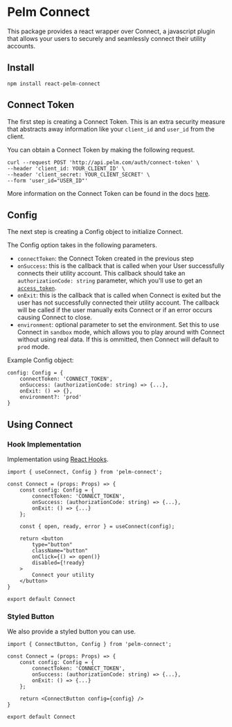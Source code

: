 # Pelm Connect
This package provides a react wrapper over Connect, a javascript plugin that allows your users to securely and seamlessly connect their utility accounts.

## Install
```
npm install react-pelm-connect
```

## Connect Token


The first step is creating a Connect Token. This is an extra security measure that abstracts away information like your `client_id` and `user_id` from the client.

You can obtain a Connect Token by making the following request.

```
curl --request POST 'http://api.pelm.com/auth/connect-token' \
--header 'client_id: YOUR_CLIENT_ID' \
--header 'client_secret: YOUR_CLIENT_SECRET' \
--form 'user_id="USER_ID"'
```

More information on the Connect Token can be found in the docs [here](https://pelm.readme.io/reference/post_auth-connect-token).




## Config

The next step is creating a Config object to initialize Connect. 

The Config option takes in the following parameters.
- `connectToken`: the Connect Token created in the previous step
- `onSuccess`: this is the callback that is called when your User successfully connects their utility account. This callback should take an `authorizationCode: string` parameter, which you'll use to get an [`access_token`](https://pelm.readme.io/reference/post_auth-token-1).
- `onExit`: this is the callback that is called when Connect is exited but the user has not successfully connected their utility account. The callback will be called if the user manually exits Connect or if an error occurs causing Connect to close.
- `environment`: optional parameter to set the environment. Set this to use Connect in `sandbox` mode, which allows you to play around with Connect without using real data. If this is ommitted, then Connect will default to `prod` mode.

Example Config object:
```
config: Config = {
    connectToken: 'CONNECT_TOKEN',
    onSuccess: (authorizationCode: string) => {...},
    onExit: () => {},
    environment?: 'prod'
}
```

## Using Connect

### Hook Implementation

Implementation using [React Hooks](https://reactjs.org/docs/hooks-intro.html).

<!-- TODO: change this code -->

```
import { useConnect, Config } from 'pelm-connect';

const Connect = (props: Props) => {
    const config: Config = {
        connectToken: 'CONNECT_TOKEN',
        onSuccess: (authorizationCode: string) => {...},
        onExit: () => {...}
    };

    const { open, ready, error } = useConnect(config);

    return <button
        type="button"
        className="button"
        onClick={() => open()}
        disabled={!ready}
    >
        Connect your utility
    </button>
}

export default Connect
```

### Styled Button

We also provide a styled button you can use.

```
import { ConnectButton, Config } from 'pelm-connect';

const Connect = (props: Props) => {
    const config: Config = {
        connectToken: 'CONNECT_TOKEN',
        onSuccess: (authorizationCode: string) => {...},
        onExit: () => {...}
    };

    return <ConnectButton config={config} />
}

export default Connect
```

